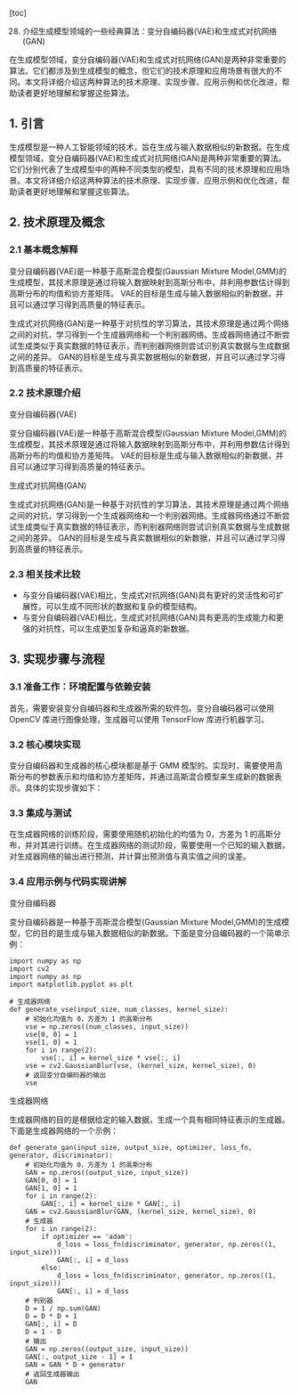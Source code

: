 
[toc]                    
                
                
28. 介绍生成模型领域的一些经典算法：变分自编码器(VAE)和生成式对抗网络(GAN)

在生成模型领域，变分自编码器(VAE)和生成式对抗网络(GAN)是两种非常重要的算法。它们都涉及到生成模型的概念，但它们的技术原理和应用场景有很大的不同。本文将详细介绍这两种算法的技术原理、实现步骤、应用示例和优化改进，帮助读者更好地理解和掌握这些算法。

## 1. 引言

生成模型是一种人工智能领域的技术，旨在生成与输入数据相似的新数据。在生成模型领域，变分自编码器(VAE)和生成式对抗网络(GAN)是两种非常重要的算法。它们分别代表了生成模型中的两种不同类型的模型，具有不同的技术原理和应用场景。本文将详细介绍这两种算法的技术原理、实现步骤、应用示例和优化改进，帮助读者更好地理解和掌握这些算法。

## 2. 技术原理及概念

### 2.1 基本概念解释

变分自编码器(VAE)是一种基于高斯混合模型(Gaussian Mixture Model,GMM)的生成模型，其技术原理是通过将输入数据映射到高斯分布中，并利用参数估计得到高斯分布的均值和协方差矩阵。 VAE的目标是生成与输入数据相似的新数据，并且可以通过学习得到高质量的特征表示。

生成式对抗网络(GAN)是一种基于对抗性的学习算法，其技术原理是通过两个网络之间的对抗，学习得到一个生成器网络和一个判别器网络。生成器网络通过不断尝试生成类似于真实数据的特征表示，而判别器网络则尝试识别真实数据与生成数据之间的差异。 GAN的目标是生成与真实数据相似的新数据，并且可以通过学习得到高质量的特征表示。

### 2.2 技术原理介绍

变分自编码器(VAE)

变分自编码器(VAE)是一种基于高斯混合模型(Gaussian Mixture Model,GMM)的生成模型，其技术原理是通过将输入数据映射到高斯分布中，并利用参数估计得到高斯分布的均值和协方差矩阵。 VAE的目标是生成与输入数据相似的新数据，并且可以通过学习得到高质量的特征表示。

生成式对抗网络(GAN)

生成式对抗网络(GAN)是一种基于对抗性的学习算法，其技术原理是通过两个网络之间的对抗，学习得到一个生成器网络和一个判别器网络。生成器网络通过不断尝试生成类似于真实数据的特征表示，而判别器网络则尝试识别真实数据与生成数据之间的差异。 GAN的目标是生成与真实数据相似的新数据，并且可以通过学习得到高质量的特征表示。

### 2.3 相关技术比较

- 与变分自编码器(VAE)相比，生成式对抗网络(GAN)具有更好的灵活性和可扩展性，可以生成不同形状的数据和复杂的模型结构。 
- 与变分自编码器(VAE)相比，生成式对抗网络(GAN)具有更高的生成能力和更强的对抗性，可以生成更加复杂和逼真的新数据。

## 3. 实现步骤与流程

### 3.1 准备工作：环境配置与依赖安装

首先，需要安装变分自编码器和生成器所需的软件包。变分自编码器可以使用 OpenCV 库进行图像处理，生成器可以使用 TensorFlow 库进行机器学习。

### 3.2 核心模块实现

变分自编码器和生成器的核心模块都是基于 GMM 模型的。实现时，需要使用高斯分布的参数表示和均值和协方差矩阵，并通过高斯混合模型来生成新的数据表示。具体的实现步骤如下：

### 3.3 集成与测试

在生成器网络的训练阶段，需要使用随机初始化的均值为 0，方差为 1 的高斯分布，并对其进行训练。在生成器网络的测试阶段，需要使用一个已知的输入数据，对生成器网络的输出进行预测，并计算出预测值与真实值之间的误差。

### 3.4 应用示例与代码实现讲解

变分自编码器

变分自编码器是一种基于高斯混合模型(Gaussian Mixture Model,GMM)的生成模型，它的目的是生成与输入数据相似的新数据。下面是变分自编码器的一个简单示例：

```
import numpy as np
import cv2
import numpy as np
import matplotlib.pyplot as plt

# 生成器网络
def generate_vse(input_size, num_classes, kernel_size):
    # 初始化均值为 0，方差为 1 的高斯分布
    vse = np.zeros((num_classes, input_size))
    vse[0, 0] = 1
    vse[1, 0] = 1
    for i in range(2):
        vse[:, i] = kernel_size * vse[:, i]
    vse = cv2.GaussianBlur(vse, (kernel_size, kernel_size), 0)
    # 返回变分自编码器的输出
    vse
```

生成器网络

生成器网络的目的是根据给定的输入数据，生成一个具有相同特征表示的生成器。下面是生成器网络的一个示例：

```
def generate_gan(input_size, output_size, optimizer, loss_fn, generator, discriminator):
    # 初始化均值为 0，方差为 1 的高斯分布
    GAN = np.zeros((output_size, input_size))
    GAN[0, 0] = 1
    GAN[1, 0] = 1
    for i in range(2):
        GAN[:, i] = kernel_size * GAN[:, i]
    GAN = cv2.GaussianBlur(GAN, (kernel_size, kernel_size), 0)
    # 生成器
    for i in range(2):
        if optimizer == 'adam':
            d_loss = loss_fn(discriminator, generator, np.zeros((1, input_size)))
            GAN[:, i] = d_loss
        else:
            d_loss = loss_fn(discriminator, generator, np.zeros((1, input_size)))
            GAN[:, i] = d_loss
    # 判别器
    D = 1 / np.sum(GAN)
    D = D * D + 1
    GAN[:, i] = D
    D = 1 - D
    # 输出
    GAN = np.zeros((output_size, input_size))
    GAN[:, output_size - 1] = 1
    GAN = GAN * D + generator
    # 返回生成器输出
    GAN
```

